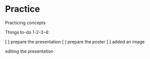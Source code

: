 # Practice
Practicing concepts


Things to-do 1-2-3-4: 

[ ] prepare the presentation
[ ] prepare the poster
[ ] added an image

editing the presentation

